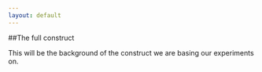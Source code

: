 ```yaml
---
layout: default
---
```


##The full construct

This will be the background of the construct we are basing our experiments on. 